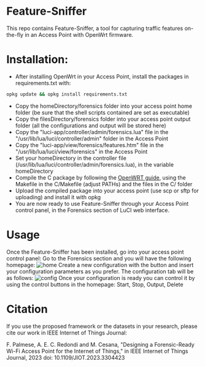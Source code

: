 # Feature-Sniffer
This repo contains Feature-Sniffer, a tool for capturing traffic features on-the-fly in an Access Point with OpenWrt firmware.


# Installation:
- After installing OpenWrt in your Access Point, install the packages in requirements.txt with: 

```bash
opkg update && opkg install requirements.txt
```
- Copy the homeDirectory/forensics folder into your access point home folder (be sure that the shell scripts contained are set as executable)
- Copy the filesDirectory/forensics folder into your access point output folder (all the configurations and output will be stored here)
- Copy the "luci-app/controller/admin/forensics.lua" file in the "/usr/lib/lua/luci/controller/admin" folder in the Access Point
- Copy the "luci-app/view/forensics/features.htm" file in the "/usr/lib/lua/luci/view/forensics" in the Access Point
- Set your homeDirectory in the controller file (/usr/lib/lua/luci/controller/admin/forensics.lua), in the variable homeDirectory
- Compile the C package by following the [OpenWRT guide](https://openwrt.org/docs/guide-developer/helloworld/start), using the Makefile in the C/Makefile (adjust PATHs) and the files in the C/ folder
- Upload the compiled package into your access point (use scp or sftp for uploading) and install it with opkg
- You are now ready to use Feature-Sniffer through your Access Point control panel, in the Forensics section of LuCI web interface.

# Usage
Once the Feature-Sniffer has been installed, go into your access point control panel:
Go to the Forensics section and you will have the following homepage:
![home](https://user-images.githubusercontent.com/67421482/136516517-ac16a982-223a-4b61-89da-47d00a7e9018.png)
Create a new configuration with the button and insert your configuration parameters as you prefer. The configuration tab will be as follows:
![config](https://user-images.githubusercontent.com/67421482/136049439-2d8a724d-d33d-4f80-885b-0e1854cc071d.png)
Once your configuration is ready you can control it by using the control buttons in the homepage: Start, Stop, Output, Delete


# Citation
If you use the proposed framework or the datasets in your research, please cite our work in IEEE Internet of Things Journal:

F. Palmese, A. E. C. Redondi and M. Cesana, "Designing a Forensic-Ready Wi-Fi Access Point for the Internet of Things," in IEEE Internet of Things Journal, 2023 doi: 10.1109/JIOT.2023.3304423
